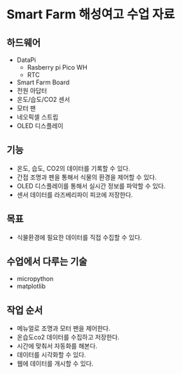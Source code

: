 # Smart Farm 해성여고 수업 자료

## 하드웨어
- DataPi
    - Rasberry pi Pico WH 
    - RTC
- Smart Farm Board 
- 전원 아답터 
- 온도/습도/CO2 센서
- 모터 팬 
- 네오픽셀 스트립
- OLED 디스플레이 

## 기능 
- 온도, 습도, CO2의 데이터를 기록할 수 있다. 
- 간접 조명과 펜을 통해서 식물의 환경을 제어할 수 있다.
- OLED 디스플레이를 통해서 실시간 정보를 파악할 수 있다. 
- 센서 데이터를 라즈베리파이 피코에 저장한다.  

## 목표 
- 식물환경에 필요한 데이터를 직접 수집할 수 있다. 

## 수업에서 다루는 기술
- micropython 
- matplotlib 

## 작업 순서 
- 메뉴얼로 조명과 모터 팬을 제어한다.
- 온습도co2 데이터를 수집하고 저장한다. 
- 시간에 맞춰서 자동화를 해본다. 
- 데이터를 시각화할 수 있다.
- 웹에 데이터를 개시할 수 있다. 